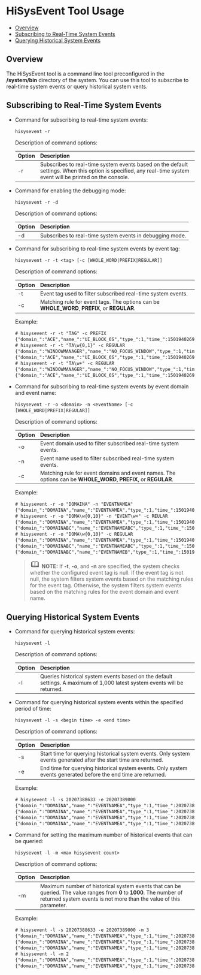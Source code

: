 # HiSysEvent Tool Usage<a name="EN-US_TOPIC_0000001231614021"></a>

-   [Overview](#section1886702718521)
-   [Subscribing to Real-Time System Events](#section1210623418527)
-   [Querying Historical System Events](#section1210623418539)

## Overview<a name="section1886702718521"></a>

The HiSysEvent tool is a command line tool preconfigured in the **/system/bin** directory of the system. You can use this tool to subscribe to real-time system events or query historical system vents.

## Subscribing to Real-Time System Events<a name="section1210623418527"></a>

-   Command for subscribing to real-time system events:

    ```
    hisysevent -r
    ```

    Description of command options:

    | Option| Description|
    | -------- | --------- |
    | -r&nbsp;        | Subscribes to real-time system events based on the default settings. When this option is specified, any real-time system event will be printed on the console.|

-   Command for enabling the debugging mode:

    ```
    hisysevent -r -d
    ```

    Description of command options:

    | Option| Description|
    | -------- | --------- |
    | -d       | Subscribes to real-time system events in debugging mode.|

-   Command for subscribing to real-time system events by event tag:

    ```
    hisysevent -r -t <tag> [-c [WHOLE_WORD|PREFIX|REGULAR]]
    ```

    Description of command options:

    | Option| Description|
    | -------- | --------- |
    | -t&nbsp;        | Event tag used to filter subscribed real-time system events.|
    | -c&nbsp;        | Matching rule for event tags. The options can be **WHOLE_WORD**, **PREFIX**, or **REGULAR**.|

    Example:

    ```
    # hisysevent -r -t "TAG" -c PREFIX
    {"domain_":"ACE","name_":"UI_BLOCK_6S","type_":1,"time_":1501940269812,"tz_":"+0000","tag_":"TAG1","pid_":1428,"tid_":1452,"uid_":10001,"level_":"CRITICAL","info_":""}
    # hisysevent -r -t "TA\w{0,1}" -c REGULAR
    {"domain_":"WINDOWMANAGER","name_":"NO_FOCUS_WINDOW","type_":1,"time_":1501940269802,"tz_":"+0000","tag_":"TAG","pid_":1428,"tid_":1433,"uid_":10001,"level_":"CRITICAL","info_":""}
    {"domain_":"ACE","name_":"UI_BLOCK_6S","type_":1,"time_":1501940269812,"tz_":"+0000","tag_":"TAG1","pid_":1428,"tid_":1452,"uid_":10001,"level_":"CRITICAL","info_":""}
    # hisysevent -r -t "TA\w+" -c REGULAR
    {"domain_":"WINDOWMANAGER","name_":"NO_FOCUS_WINDOW","type_":1,"time_":1501940269802,"tz_":"+0000","tag_":"TAG","pid_":1428,"tid_":1433,"uid_":10001,"level_":"CRITICAL","info_":""}
    {"domain_":"ACE","name_":"UI_BLOCK_6S","type_":1,"time_":1501940269812,"tz_":"+0000","tag_":"TAG1","pid_":1428,"tid_":1452,"uid_":10001,"level_":"CRITICAL","info_":""}
    ```

-   Command for subscribing to real-time system events by event domain and event name:

    ```
    hisysevent -r -o <domain> -n <eventName> [-c [WHOLE_WORD|PREFIX|REGULAR]]
    ```

    Description of command options:

    | Option| Description|
    | -------- | --------- |
    | -o       | Event domain used to filter subscribed real-time system events.|
    | -n       | Event name used to filter subscribed real-time system events.|
    | -c       | Matching rule for event domains and event names. The options can be **WHOLE_WORD**, **PREFIX**, or **REGULAR**.|

    Example:

    ```
    # hisysevent -r -o "DOMAINA" -n "EVENTNAMEA"
    {"domain_":"DOMAINA","name_":"EVENTNAMEA","type_":1,"time_":1501940269802,"tz_":"+0000","pid_":1428,"tid_":1333,"uid_":10002,"level_":"CRITICAL","info_":""}
    # hisysevent -r -o "DOMA\w{0,10}" -n "EVENT\w+" -c REULAR
    {"domain_":"DOMAINA","name_":"EVENTNAMEA","type_":1,"time_":1501940269802,"tz_":"+0000","pid_":1428,"tid_":1333,"uid_":10002,"level_":"CRITICAL","info_":""}
    {"domain_":"DOMAINABC","name_":"EVENTNAMEABC","type_":1,"time_":1501940269938,"tz_":"+0000","pid_":1428,"tid_":1336,"uid_":10002,"level_":"CRITICAL","info_":""}
    # hisysevent -r -o "DOMA\w{0,10}" -c REGULAR
    {"domain_":"DOMAINA","name_":"EVENTNAMEA","type_":1,"time_":1501940269802,"tz_":"+0000","pid_":1428,"tid_":1333,"uid_":10002,"level_":"CRITICAL","info_":""}
    {"domain_":"DOMAINABC","name_":"EVENTNAMEABC","type_":1,"time_":1501940269938,"tz_":"+0000","pid_":1428,"tid_":1336,"uid_":10002,"level_":"CRITICAL","info_":""}
    {"domain_":"DOMAINABC","name_":"EVENTNAMEB","type_":1,"time_":1501940279938,"tz_":"+0000","pid_":1428,"tid_":1344,"uid_":10002,"level_":"CRITICAL","info_":""}
    ```

    >![](../public_sys-resources/icon-note.gif) **NOTE:**
    >If **-t**, **-o**, and **-n** are specified, the system checks whether the configured event tag is null. If the event tag is not null, the system filters system events based on the matching rules for the event tag. Otherwise, the system filters system events based on the matching rules for the event domain and event name.

## Querying Historical System Events<a name="section1210623418539"></a>

-   Command for querying historical system events:

    ```
    hisysevent -l
    ```

    Description of command options:

    | Option| Description|
    | -------- | --------- |
    | -l       | Queries historical system events based on the default settings. A maximum of 1,000 latest system events will be returned.|

-   Command for querying historical system events within the specified period of time:

    ```
    hisysevent -l -s <begin time> -e <end time>
    ```

    Description of command options:

    | Option| Description|
    | -------- | --------- |
    | -s       | Start time for querying historical system events. Only system events generated after the start time are returned.|
    | -e       | End time for querying historical system events. Only system events generated before the end time are returned.|

    Example:

    ```
    # hisysevent -l -s 20207388633 -e 20207389000
    {"domain_":"DOMAINA","name_":"EVENTNAMEA","type_":1,"time_":20207388633,"tz_":"+0000","pid_":1428,"tid_":1333,"uid_":10002,"level_":"CRITICAL","info_":""}
    {"domain_":"DOMAINA","name_":"EVENTNAMEA","type_":1,"time_":20207388634,"tz_":"+0000","pid_":1428,"tid_":1333,"uid_":10002,"level_":"CRITICAL","info_":""}
    {"domain_":"DOMAINA","name_":"EVENTNAMEA","type_":1,"time_":20207388900,"tz_":"+0000","pid_":1428,"tid_":1333,"uid_":10002,"level_":"CRITICAL","info_":""}
    {"domain_":"DOMAINA","name_":"EVENTNAMEA","type_":1,"time_":20207389000,"tz_":"+0000","pid_":1428,"tid_":1333,"uid_":10002,"level_":"CRITICAL","info_":""}
    ```

-   Command for setting the maximum number of historical events that can be queried:

    ```
    hisysevent -l -m <max hisysevent count>
    ```

    Description of command options:

    | Option| Description|
    | -------- | --------- |
    | -m       | Maximum number of historical system events that can be queried. The value ranges from **0** to **1000**. The number of returned system events is not more than the value of this parameter.|

    Example:

    ```
    # hisysevent -l -s 20207388633 -e 20207389000 -m 3
    {"domain_":"DOMAINA","name_":"EVENTNAMEA","type_":1,"time_":20207388634,"tz_":"+0000","pid_":1428,"tid_":1333,"uid_":10002,"level_":"CRITICAL","info_":""}
    {"domain_":"DOMAINA","name_":"EVENTNAMEA","type_":1,"time_":20207388900,"tz_":"+0000","pid_":1428,"tid_":1333,"uid_":10002,"level_":"CRITICAL","info_":""}
    {"domain_":"DOMAINA","name_":"EVENTNAMEA","type_":1,"time_":20207389000,"tz_":"+0000","pid_":1428,"tid_":1333,"uid_":10002,"level_":"CRITICAL","info_":""}
    # hisysevent -l -m 2
    {"domain_":"DOMAINA","name_":"EVENTNAMEA","type_":1,"time_":20207388633,"tz_":"+0000","pid_":1428,"tid_":1333,"uid_":10002,"level_":"CRITICAL","info_":""}
    {"domain_":"DOMAINA","name_":"EVENTNAMEA","type_":1,"time_":20207388634,"tz_":"+0000","pid_":1428,"tid_":1333,"uid_":10002,"level_":"CRITICAL","info_":""}
    ```

